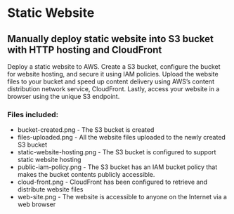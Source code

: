 # Static Website
## Manually deploy static website into S3 bucket with HTTP hosting and CloudFront

Deploy a static website to AWS. Create a S3 bucket, configure the bucket for website hosting, and secure it using IAM policies. Upload the website files to your bucket and speed up content delivery using AWS’s content distribution network service, CloudFront. Lastly, access your website in a browser using the unique S3 endpoint.

### Files included:

- bucket-created.png - The S3 bucket is created
- files-uploaded.png - All the website files uploaded to the newly created S3 bucket
- static-website-hosting.png - The S3 bucket is configured to support static website hosting
- public-iam-policy.png - The S3 bucket has an IAM bucket policy that makes the bucket contents publicly accessible.
- cloud-front.png - CloudFront has been configured to retrieve and distribute website files
- web-site.png - The website is accessible to anyone on the Internet via a web browser
